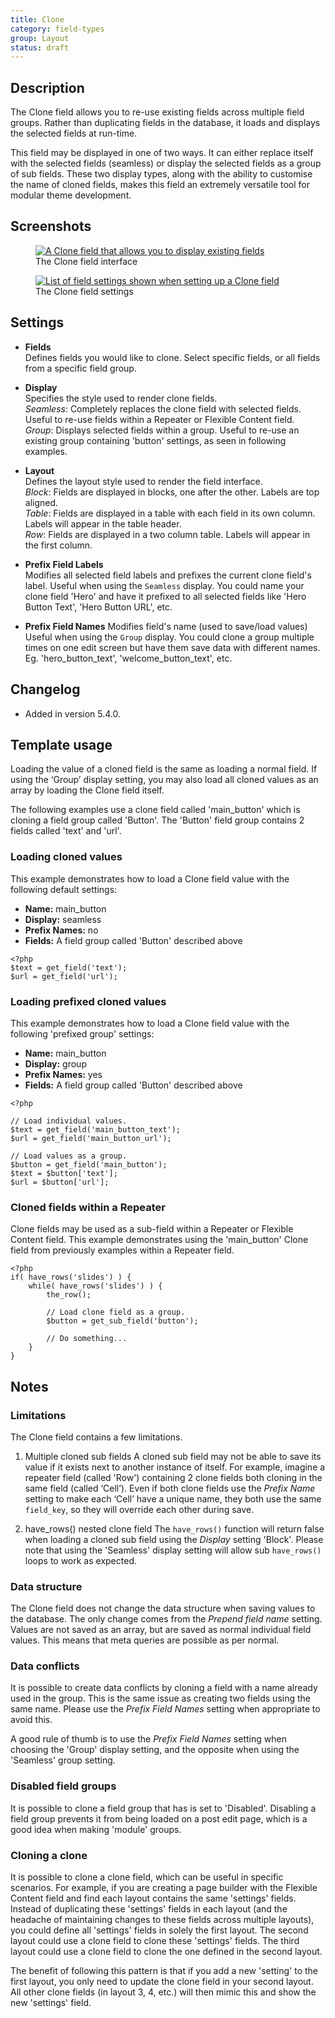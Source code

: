 ```yaml
---
title: Clone
category: field-types
group: Layout
status: draft
---
```


## Description
The Clone field allows you to re-use existing fields across multiple field groups. Rather than duplicating fields in the database, it loads and displays the selected fields at run-time.

This field may be displayed in one of two ways. It can either replace itself with the selected fields (seamless) or display the selected fields as a group of sub fields. These two display types, along with the ability to customise the name of cloned fields, makes this field an extremely versatile tool for modular theme development.

## Screenshots
<div class="gallery">
	<figure>
		<a href="#">
			<img src="#" alt="A Clone field that allows you to display existing fields" />
		</a>
		<figcaption>The Clone field interface</figcaption>
	</figure>
	<figure>
		<a href="#">
			<img src="#" alt="List of field settings shown when setting up a Clone field" />
		</a>
		<figcaption>The Clone field settings</figcaption>
	</figure>
</div>

## Settings
- **Fields**  
  Defines fields you would like to clone. Select specific fields, or all fields from a specific field group.
  
- **Display**  
  Specifies the style used to render clone fields.  
  _Seamless_: Completely replaces the clone field with selected fields. Useful to re-use fields within a Repeater or Flexible Content field.  
  _Group_: Displays selected fields within a group. Useful to re-use an existing group containing 'button' settings, as seen in following examples.
  
- **Layout**  
  Defines the layout style used to render the field interface.  
  _Block_: Fields are displayed in blocks, one after the other. Labels are top aligned.  
  _Table_: Fields are displayed in a table with each field in its own column. Labels will appear in the table header.  
  _Row_: Fields are displayed in a two column table. Labels will appear in the first column.  
  
- **Prefix Field Labels**  
  Modifies all selected field labels and prefixes the current clone field's label. Useful when using the `Seamless` display. You could name your clone field 'Hero' and have it prefixed to all selected fields like 'Hero Button Text', 'Hero Button URL', etc.
  
- **Prefix Field Names**
  Modifies field's name (used to save/load values) Useful when using the `Group` display. You could clone a group multiple times on one edit screen but have them save data with different names. Eg. 'hero_button_text', 'welcome_button_text', etc.

## Changelog
- Added in version 5.4.0.

## Template usage
Loading the value of a cloned field is the same as loading a normal field. If using the ‘Group’ display setting, you may also load all cloned values as an array by loading the Clone field itself.

The following examples use a clone field called 'main_button' which is cloning a field group called 'Button'. The 'Button' field group contains 2 fields called 'text' and 'url'.

### Loading cloned values
This example demonstrates how to load a Clone field value with the following default settings:
  - **Name:** main_button
  - **Display:** seamless
  - **Prefix Names:** no
  - **Fields:** A field group called 'Button' described above

```
<?php
$text = get_field('text');
$url = get_field('url');
```

### Loading prefixed cloned values
This example demonstrates how to load a Clone field value with the following 'prefixed group' settings:
  - **Name:** main_button
  - **Display:** group
  - **Prefix Names:** yes
  - **Fields:** A field group called 'Button' described above
```
<?php 

// Load individual values.
$text = get_field('main_button_text');
$url = get_field('main_button_url');

// Load values as a group.
$button = get_field('main_button');
$text = $button['text'];
$url = $button['url'];
```

### Cloned fields within a Repeater
Clone fields may be used as a sub-field within a Repeater or Flexible Content field. This example demonstrates using the 'main_button' Clone field from previously examples within a Repeater field.
```
<?php 
if( have_rows('slides') ) {
    while( have_rows('slides') ) {
        the_row();
		
		// Load clone field as a group.
        $button = get_sub_field('button');

        // Do something...
    }
}
```

## Notes

### Limitations
The Clone field contains a few limitations.

1. Multiple cloned sub fields
A cloned sub field may not be able to save its value if it exists next to another instance of itself. For example, imagine a repeater field (called 'Row') containing 2 clone fields both cloning in the same field (called ‘Cell’). Even if both clone fields use the _Prefix Name_ setting to make each ‘Cell’ have a unique name, they both use the same `field_key`, so they will override each other during save.

2. have_rows() nested clone field
The `have_rows()` function will return false when loading a cloned sub field using the _Display_ setting 'Block'. Please note that using the 'Seamless' display setting will allow sub `have_rows()` loops to work as expected.

### Data structure
The Clone field does not change the data structure when saving values to the database. The only change comes from the _Prepend field name_ setting. Values are not saved as an array, but are saved as normal individual field values. This means that meta queries are possible as per normal.

### Data conflicts
It is possible to create data conflicts by cloning a field with a name already used in the group. This is the same issue as creating two fields using the same name. Please use the _Prefix Field Names_ setting when appropriate to avoid this.

A good rule of thumb is to use the _Prefix Field Names_ setting when choosing the 'Group' display setting, and the opposite when using the 'Seamless' group setting.

### Disabled field groups
It is possible to clone a field group that has is set to 'Disabled'. Disabling a field group prevents it from being loaded on a post edit page, which is a good idea when making 'module' groups.

### Cloning a clone
It is possible to clone a clone field, which can be useful in specific scenarios. For example, if you are creating a page builder with the Flexible Content field and find each layout contains the same 'settings' fields. Instead of duplicating these 'settings' fields in each layout (and the headache of maintaining changes to these fields across multiple layouts), you could define all 'settings' fields in solely the first layout. The second layout could use a clone field to clone these 'settings' fields. The third layout could use a clone field to clone the one defined in the second layout.

The benefit of following this pattern is that if you add a new 'setting' to the first layout, you only need to update the clone field in your second layout. All other clone fields (in layout 3, 4, etc.) will then mimic this and show the new 'settings' field.
